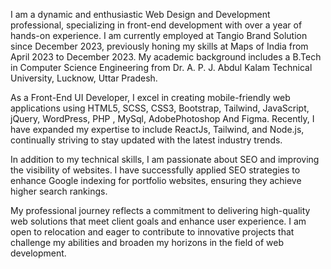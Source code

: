 I am a dynamic and enthusiastic Web Design and Development professional, specializing in front-end development with over a year of hands-on experience. I am currently employed at Tangio Brand Solution since December 2023, previously honing my skills at Maps of India from April 2023 to December 2023. My academic background includes a B.Tech in Computer Science Engineering from Dr. A. P. J. Abdul Kalam Technical University, Lucknow, Uttar Pradesh.

As a Front-End UI Developer, I excel in creating mobile-friendly web applications using HTML5, SCSS, CSS3, Bootstrap, Tailwind, JavaScript, jQuery, WordPress, PHP , MySql, AdobePhotoshop And Figma. Recently, I have expanded my expertise to include ReactJs, Tailwind, and Node.js, continually striving to stay updated with the latest industry trends.

In addition to my technical skills, I am passionate about SEO and improving the visibility of websites. I have successfully applied SEO strategies to enhance Google indexing for portfolio websites, ensuring they achieve higher search rankings.

My professional journey reflects a commitment to delivering high-quality web solutions that meet client goals and enhance user experience. I am open to relocation and eager to contribute to innovative projects that challenge my abilities and broaden my horizons in the field of web development.
